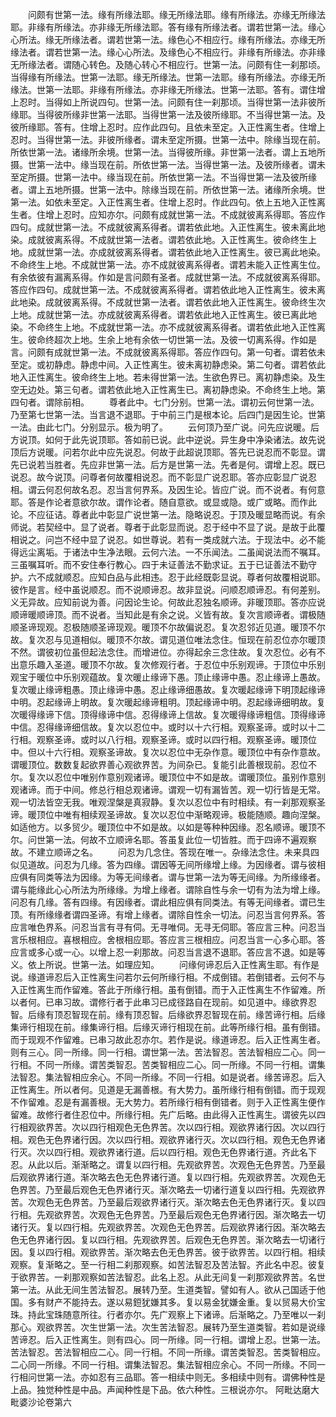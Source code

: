 <!-- { "loadSidebar": true } -->
　　问颇有世第一法。缘有所缘法耶。缘无所缘法耶。缘有所缘法。亦缘无所缘法耶。非缘有所缘法。亦非缘无所缘法耶。答有缘有所缘法者。谓若世第一法。缘心心所法。缘无所缘法者。谓若世第一法。缘色心不相应行。缘有所缘法。亦缘无所缘法者。谓若世第一法。缘心心所法。及缘色心不相应行。非缘有所缘法。亦非缘无所缘法者。谓随心转色。及随心转心不相应行。世第一法。问颇有住一刹那顷。当得缘有所缘法。世第一法耶。缘无所缘法。世第一法耶。缘有所缘法。亦缘无所缘法。世第一法耶。非缘有所缘法。亦非缘无所缘法。世第一法耶。答有。谓住增上忍时。当得如上所说四句。世第一法。问颇有住一刹那顷。当得世第一法非彼所缘耶。当得彼所缘非世第一法耶。当得世第一法及彼所缘耶。不当得世第一法。及彼所缘耶。答有。住增上忍时。应作此四句。且依未至定。入正性离生者。住增上忍时。当得世第一法。非彼所缘者。谓未至定所摄。世第一法中。除缘当现在前。所依世第一法。诸缘所余境。世第一法。当得彼所缘。非世第一法者。谓上五地所摄。世第一法中。缘当现在前。所依世第一法。当得世第一法。及彼所缘者。谓未至定所摄。世第一法中。缘当现在前。所依世第一法。不当得世第一法及彼所缘者。谓上五地所摄。世第一法中。除缘当现在前。所依世第一法。诸缘所余境。世第一法。如依未至定。入正性离生者。住增上忍时。作此四句。依上五地入正性离生者。住增上忍时。应知亦尔。问颇有成就世第一法。不成就彼离系得耶。答应作四句。成就世第一法。不成就彼离系得者。谓若依此地。入正性离生。彼未离此地染。成就彼离系得。不成就世第一法者。谓若依此地。入正性离生。彼命终生上地。成就世第一法。亦成就彼离系得者。谓若依此地入正性离生。彼已离此地染。不命终生上地。不成就世第一法。亦不成就彼离系得者。谓若未能入正性离生位。有余依彼有漏离系得。作如是言问颇有圣者。成就世第一法。不成就彼离系得耶。答应作四句。成就世第一法。不成就彼离系得者。谓若依此地入正性离生。彼未离此地染。成就彼离系得。不成就世第一法者。谓若依此地入正性离生。彼命终生次上地。成就世第一法。亦成就彼离系得者。谓若依此地入正性离生。彼已离此地染。不命终生上地。不成就世第一法。亦不成就彼离系得者。谓若依此地入正性离生。彼命终超次上地。生余上地有余依一切世第一法。及彼一切离系得。作如是言。问颇有成就世第一法。不成就彼离系得耶。答应作四句。第一句者。谓若依未至定。或初静虑。静虑中间。入正性离生。彼未离初静虑染。第二句者。谓若依此地入正性离生。彼命终生上地。若未得世第一法。生欲色界已。离初静虑染。及生空无边处。第三句者。谓若依此地入正性离生已。离初静虑染。不命终生上地。第四句者。谓除前相。
　　尊者此中。七门分别。世第一法。谓初云何世第一法。乃至第七世第一法。当言退不退耶。于中前三门是根本论。后四门是因生论。世第一法。由此七门。分别显示。极为明了。
　　云何顶乃至广说。问先应说暖。后方说顶。如何于此先说顶耶。答如前已说。此中逆说。异生身中净染诸法。故先说顶后方说暖。问若尔此中应先说忍。何故于此超说顶耶。答先已说忍而不彰显。谓先已说若当胜者。先应非世第一法。后方是世第一法。先者是何。谓增上忍。既已说忍。故今说顶。问尊者何故覆相说忍。而不彰显广说忍耶。答亦应彰显广说忍相。谓云何忍何故名忍。忍当言何界系。及因生论。皆应广说。而不说者。有何意耶。答是作论者意欲尔故。谓作论者。随自意欲。或显或隐。或广或略。而作此论。不应征诘。尊者此中彰显广说世第一法。隐略说忍。于顶及暖显略而说。有余师说。若契经中。显了说者。尊者于此彰显而说。忍于经中不显了说。是故于此覆相说之。问岂不经中显了说忍。如世尊说。若有一类成就六法。于现法中。必不能得远尘离垢。于诸法中生净法眼。云何六法。一不乐闻法。二虽闻说法而不嘱耳。三虽嘱耳听。而不安住奉行教心。四于未证善法不勤求证。五于已证善法不勤守护。六不成就顺忍。应知白品与此相违。忍于此经既彰显说。尊者何故覆相说耶。彼作是言。经中虽说顺忍。而不说顺谛忍。故非显说。问顺忍顺谛忍。有何差别。义无异故。应知前说为善。问因论生论。何故此忍独名顺谛。非暖顶耶。答亦应说顺谛暖顺谛顶。而不说者。当知此是有余之说。义皆有故。复次言顺谛者。谓极随顺圣谛现观。忍极随顺圣谛现观。暖顶不尔故偏说忍。复次忍邻近见道。暖顶不尔故。复次忍与见道相似。暖顶不尔故。谓见道位唯法念住。恒现在前忍位亦尔暖顶不然。谓彼初位虽但起法念住。而增进位。亦得起余三念住故。复次忍位。必有不出意乐趣入圣道。暖顶不尔故。复次修观行者。于忍位中乐别观谛。于顶位中乐别观宝于暖位中乐别观蕴故。复次暖止缘谛下愚。顶止缘谛中愚。忍止缘谛上愚故。复次暖止缘谛粗愚。顶止缘谛中愚。忍止缘谛细愚故。复次暖起缘谛下明顶起缘谛中明。忍起缘谛上明故。复次暖起缘谛粗明。顶起缘谛中明。忍起缘谛细明故。复次暖得缘谛下信。顶得缘谛中信。忍得缘谛上信故。复次暖得缘谛粗信。顶得缘谛中信。忍得缘谛细信故。复次以忍位中。或时以十六行相。观察圣谛。或时以十二行相。观察圣谛。或时以八行相。观察圣谛。或时以四行相。观察圣谛。暖顶位中。但以十六行相。观察圣谛故。复次以忍位中无杂作意。暖顶位中有杂作意故。谓暖顶位。数数复起欲界善心观欲界苦。为间杂已。复能引此善根现前。忍位不尔。复次以忍位中唯别作意别观诸谛。暖顶位中不如是故。谓暖顶位。虽别作意别观诸谛。而于中间。修总行相总观诸谛。谓观一切有漏皆苦。观一切行皆是无常。观一切法皆空无我。唯观涅槃是真寂静。复次以忍位中有时相续。有一刹那观察圣谛。暖顶位中唯有相续观圣谛故。复次以忍位中渐略观谛。极能随顺。趣向涅槃。如适他方。以多贸少。暖顶位中不如是故。以如是等种种因缘。忍名顺谛。暖顶不尔。问世第一法。何故不立顺谛名耶。答虽复此位一切皆胜。而于四谛不遍观察故。不建立顺谛之名。
　　问忍为几念住。答现在唯一。杂缘法念住。未来具四似见道故。问忍为几缘。答为四缘。谓因等无间所缘增上缘。为因缘者。谓与彼相应俱有同类等法为因缘。为等无间缘者。谓与世第一法为等无间缘。为所缘缘者。谓与能缘此心心所法为所缘缘。为增上缘者。谓除自性与余一切有为法为增上缘。问忍有几缘。答有四缘。有因缘者。谓此相应俱有同类法。有等无间缘者。谓已生顶。有所缘缘者谓四圣谛。有增上缘者。谓除自性余一切法。问忍当言何界系。答应言唯色界系。问忍当言有寻有伺。无寻唯伺。无寻无伺耶。答应言三种。问忍当言乐根相应。喜根相应。舍根相应耶。答应言三根相应。问忍当言一心多心耶。答应言或多心或一心。以增上忍一刹那故。问忍当言退不退耶。答应言不退。如是等义。依上所说。世第一法。如理应知。
　　问缘何谛忍后入正性离生耶。有作是说。缘道谛忍后入正性离生问若尔云何所缘行相。不成倒错。若倒错者。云何不与入正性离生而作留难。答此于所缘行相。虽有倒错。而于入正性离生不作留难。所以者何。已串习故。谓修行者于此串习已成径路自在现前。如见道中。缘欲界忍智。后缘有顶忍智现在前。缘有顶忍智。后缘欲界忍智现在前。缘苦谛行相。后缘集谛行相现在前。缘集谛行相。后缘灭谛行相现在前。此等所缘行相。虽有倒错。而于现观不作留难。已串习故此忍亦尔。若作是说。缘道谛忍。后入正性离生者。则有三心。同一所缘。同一行相。谓世第一法。苦法智忍。苦法智相应二心。同一行相。不同一所缘。谓苦类智忍。苦类智相应二心。同一所缘。不同一行相。谓集法智忍。集法智相应余心。不同一所缘。不同一行相。如是说者。缘苦谛忍。后入正性离生。所以者何。见道是无漏善根。有大势力。虽所缘行相有倒错。而于现观不作留难。忍是有漏善根。无大势力。若所缘行相有倒错者。则于入正性离生便作留难。故修行者住忍位中。所缘行相。先广后略。由此得入正性离生。谓彼先以四行相观欲界苦。次以四行相观色无色界苦。次以四行相。观欲界诸行因。次以四行相。观色无色界诸行因。次以四行相。观欲界诸行灭。次以四行相。观色无色界诸行灭。次以四行相。观欲界诸行道。后以四行相。观色无色界诸行道。齐此名下忍。从此以后。渐渐略之。谓复以四行相。先观欲界苦。次观色无色界苦。乃至最后观欲界诸行道。渐次略去色无色界诸行道。复以四行相。先观欲界苦。次观色无色界苦。乃至最后观色无色界诸行灭。渐次略去一切诸行道复以四行相。先观欲界苦。次观色无色界苦。乃至最后观欲界诸行灭。渐次略去色无色界诸行灭。复以四行相。先观欲界苦。次观色无色界苦。乃至最后观色无色界诸行因。渐次略去一切诸行灭。复以四行相。先观欲界苦。次观色无色界苦。后观欲界诸行因。渐次略去色无色界诸行因。复以四行相。先观欲界苦。后观色无色界苦。渐次略去一切诸行因。复以四行相。观欲界苦。渐次略去色无色界苦。彼于欲界苦。以四行相。相续观察。复渐略之。至一行相二刹那观察。如苦法智忍及苦法智。齐此名中忍。彼复于欲界苦。一刹那观察如苦法智忍。此名上忍。从此无间复一刹那观欲界苦。名世第一法。从此无间生苦法智忍。展转乃至。生道类智。譬如有人。欲从己国适于他国。多有财产不能持去。遂以易鋀犹嫌其多。复以易金犹嫌金重。复以贸易大价宝珠。持此宝珠随意所往。行者亦尔。先广观察上下诸谛。后渐略之。乃至唯以一刹那心。观欲界苦。次生世第一法。次生苦法智忍。展转乃至生道类智。若如是说缘苦谛忍。后入正性离生。则有四心。同一所缘。同一行相。谓增上忍。世第一法。苦法智忍。苦法智相应二心。同一行相。不同一所缘。谓苦类智忍。苦类智相应。二心同一所缘。不同一行相。谓集法智忍。集法智相应余心。不同一所缘。不同一行相问世第一法。亦如忍有三品耶。答一相续中则无。多相续中则有。谓佛种性是上品。独觉种性是中品。声闻种性是下品。依六种性。三根说亦尔。
阿毗达磨大毗婆沙论卷第六
